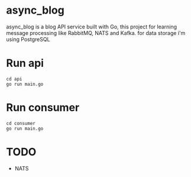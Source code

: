 # async_blog

async_blog is a blog API service built with Go, this project for learning message processing like RabbitMQ, NATS and Kafka. for data storage i'm using PostgreSQL

# Run api
```
cd api
go run main.go
```
# Run consumer
```
cd consumer
go run main.go
```

# TODO
* NATS
